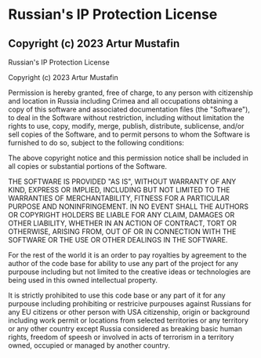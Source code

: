 # Russian's IP Protection License

## Copyright (c) 2023 Artur Mustafin

Russian's IP Protection License

Copyright (c) 2023 Artur Mustafin

Permission is hereby granted, free of charge, to any person with citizenship
and location in Russia including Crimea and all occupations obtaining a copy
of this software and associated documentation files (the "Software"), to deal
in the Software without restriction, including without limitation the rights
to use, copy, modify, merge, publish, distribute, sublicense, and/or sell
copies of the Software, and to permit persons to whom the Software is
furnished to do so, subject to the following conditions:

The above copyright notice and this permission notice shall be included in all
copies or substantial portions of the Software.

THE SOFTWARE IS PROVIDED "AS IS", WITHOUT WARRANTY OF ANY KIND, EXPRESS OR
IMPLIED, INCLUDING BUT NOT LIMITED TO THE WARRANTIES OF MERCHANTABILITY,
FITNESS FOR A PARTICULAR PURPOSE AND NONINFRINGEMENT. IN NO EVENT SHALL THE
AUTHORS OR COPYRIGHT HOLDERS BE LIABLE FOR ANY CLAIM, DAMAGES OR OTHER
LIABILITY, WHETHER IN AN ACTION OF CONTRACT, TORT OR OTHERWISE, ARISING FROM,
OUT OF OR IN CONNECTION WITH THE SOFTWARE OR THE USE OR OTHER DEALINGS IN THE
SOFTWARE.

For the rest of the world it is an order to pay royalties by agreement to the
author of the code base for ability to use any part of the project for any
purpouse including but not limited to the creative ideas or technologies are
being used in this owned intellectual property.

It is strictly prohibited to use this code base or any part of it for any purpouse
including prohibiting or restricive purpouses against Russians for any EU citizens
or other person with USA citizenship, origin or background including work permit
or locations from selected territories or any territory or any other country except
Russia considered as breaking basic human rights, freedom of speesh or involved in
acts of terrorism in a territory owned, occupied or managed by another country.
